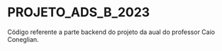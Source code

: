 # PROJETO_ADS_B_2023
Código referente a parte backend do projeto da aual do professor Caio Coneglian.
